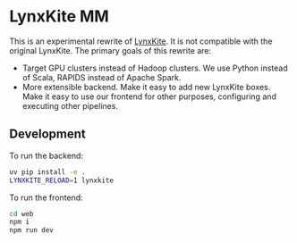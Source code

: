 # LynxKite MM

This is an experimental rewrite of [LynxKite](https://github.com/lynxkite/lynxkite). It is not compatible with the
original LynxKite. The primary goals of this rewrite are:

- Target GPU clusters instead of Hadoop clusters. We use Python instead of Scala, RAPIDS instead of Apache Spark.
- More extensible backend. Make it easy to add new LynxKite boxes. Make it easy to use our frontend for other purposes,
  configuring and executing other pipelines.

## Development

To run the backend:

```bash
uv pip install -e .
LYNXKITE_RELOAD=1 lynxkite
```

To run the frontend:

```bash
cd web
npm i
npm run dev
```
